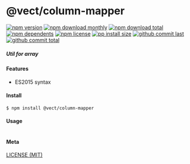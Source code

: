 # @vect/column-mapper

[![npm version][badge-npm-version]][url-npm]
[![npm download monthly][badge-npm-download-monthly]][url-npm]
[![npm download total][badge-npm-download-total]][url-npm]
[![npm dependents][badge-npm-dependents]][url-github]
[![npm license][badge-npm-license]][url-npm]
[![pp install size][badge-pp-install-size]][url-pp]
[![github commit last][badge-github-last-commit]][url-github]
[![github commit total][badge-github-commit-count]][url-github]

[//]: <> (Shields)
[badge-npm-version]: https://flat.badgen.net/npm/v/@vect/column-mapper
[badge-npm-download-monthly]: https://flat.badgen.net/npm/dm/@vect/column-mapper
[badge-npm-download-total]:https://flat.badgen.net/npm/dt/@vect/column-mapper
[badge-npm-dependents]: https://flat.badgen.net/npm/dependents/@vect/column-mapper
[badge-npm-license]: https://flat.badgen.net/npm/license/@vect/column-mapper
[badge-pp-install-size]: https://flat.badgen.net/packagephobia/install/@vect/column-mapper
[badge-github-last-commit]: https://flat.badgen.net/github/last-commit/hoyeungw/vect
[badge-github-commit-count]: https://flat.badgen.net/github/commits/hoyeungw/vect

[//]: <> (Link)
[url-npm]: https://npmjs.org/package/@vect/column-mapper
[url-pp]: https://packagephobia.now.sh/result?prev=@vect/column-mapper
[url-github]: https://github.com/hoyeungw/vect

##### Util for array

#### Features

- ES2015 syntax

#### Install
```console
$ npm install @vect/column-mapper
```

#### Usage
```js
```

#### Meta
[LICENSE (MIT)](LICENSE)

